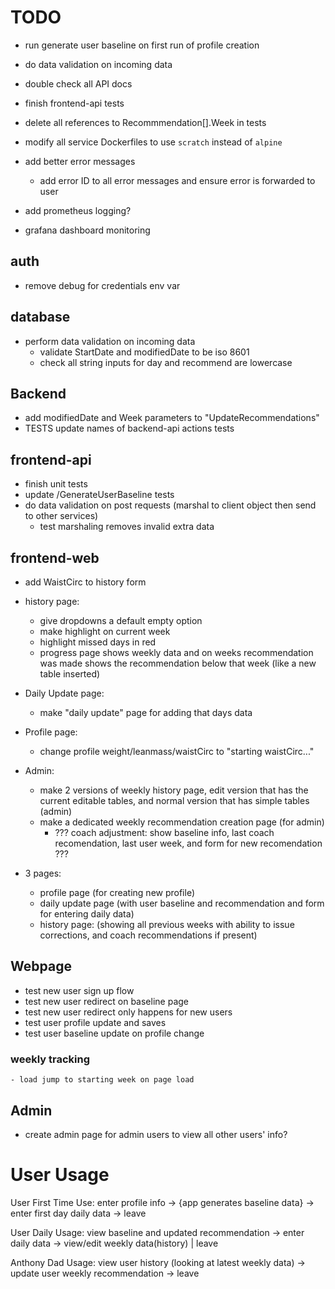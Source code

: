 # TODO

- run generate user baseline on first run of profile creation

- do data validation on incoming data
- double check all API docs
- finish frontend-api tests

- delete all references to Recommmendation[].Week in tests
- modify all service Dockerfiles to use `scratch` instead of `alpine`
- add better error messages
    - add error ID to all error messages and ensure error is forwarded to user
- add prometheus logging?
- grafana dashboard monitoring


## auth
- remove debug for credentials env var

## database
- perform data validation on incoming data
    - validate StartDate and modifiedDate to be iso 8601
    - check all string inputs for day and recommend are lowercase

## Backend
- add modifiedDate and Week parameters to "UpdateRecommendations"
- TESTS update names of backend-api actions tests

## frontend-api
- finish unit tests
- update /GenerateUserBaseline tests
- do data validation on post requests (marshal to client object then send to other services)
    - test marshaling removes invalid extra data

## frontend-web
- add WaistCirc to history form
- history page: 
    - give dropdowns a default empty option
    - make highlight on current week
    - highlight missed days in red
    - progress page shows weekly data and on weeks recommendation was made shows the recommendation below that week (like a new table inserted)
- Daily Update page:
    - make "daily update" page for adding that days data
- Profile page:
    - change profile weight/leanmass/waistCirc to "starting waistCirc..."

- Admin:
    - make 2 versions of weekly history page, edit version that has the current editable tables, and normal version that has simple tables (admin)
    - make a dedicated weekly recommendation creation page (for admin)
        - ??? coach adjustment: show baseline info, last coach recomendation, last user week, and form for new recomendation ???

- 3 pages:
    - profile page (for creating new profile)
    - daily update page (with user baseline and recommendation and form for entering daily data)
    - history page:  (showing all previous weeks with ability to issue corrections, and coach recommendations if present)


## Webpage
- test new user sign up flow
- test new user redirect on baseline page
- test new user redirect only happens for new users
- test user profile update and saves
- test user baseline update on profile change
### weekly tracking
    - load jump to starting week on page load


## Admin
- create admin page for admin users to view all other users' info?



# User Usage
User First Time Use:
enter profile info -> {app generates baseline data} -> enter first day daily data -> leave

User Daily Usage:
view baseline and updated recommendation -> enter daily data -> view/edit weekly data(history) | leave

Anthony Dad Usage:
view user history (looking at latest weekly data) -> update user weekly recommendation -> leave
